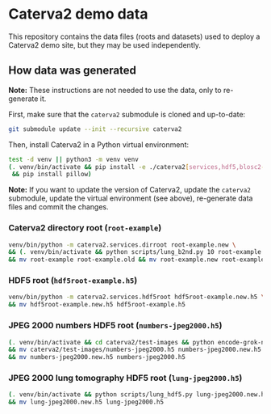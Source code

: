 # Caterva2 demo data

This repository contains the data files (roots and datasets) used to deploy a Caterva2 demo site, but they may be used independently.

## How data was generated

**Note:** These instructions are not needed to use the data, only to re-generate it.

First, make sure that the `caterva2` submodule is cloned and up-to-date:

```sh
git submodule update --init --recursive caterva2
```

Then, install Caterva2 in a Python virtual environment:

```sh
test -d venv || python3 -m venv venv
(. venv/bin/activate && pip install -e ./caterva2[services,hdf5,blosc2-plugins] \
 && pip install pillow)
```

**Note:** If you want to update the version of Caterva2, update the `caterva2` submodule, update the virtual environment (see above), re-generate data files and commit the changes.

### Caterva2 directory root (`root-example`)

```sh
venv/bin/python -m caterva2.services.dirroot root-example.new \
&& (. venv/bin/activate && python scripts/lung_b2nd.py 10 root-example.new/lung-jpeg2000_10x.b2nd) \
&& mv root-example root-example.old && mv root-example.new root-example
```

### HDF5 root (`hdf5root-example.h5`)

```sh
venv/bin/python -m caterva2.services.hdf5root hdf5root-example.new.h5 \
&& mv hdf5root-example.new.h5 hdf5root-example.h5
```

### JPEG 2000 numbers HDF5 root (`numbers-jpeg2000.h5`)

```sh
(. venv/bin/activate && cd caterva2/test-images && python encode-grok-numbers.py) \
&& mv caterva2/test-images/numbers-jpeg2000.h5 numbers-jpeg2000.new.h5 \
&& mv numbers-jpeg2000.new.h5 numbers-jpeg2000.h5
```

### JPEG 2000 lung tomography HDF5 root (`lung-jpeg2000.h5`)

```sh
(. venv/bin/activate && python scripts/lung_hdf5.py lung-jpeg2000.new.h5) \
&& mv lung-jpeg2000.new.h5 lung-jpeg2000.h5
```
